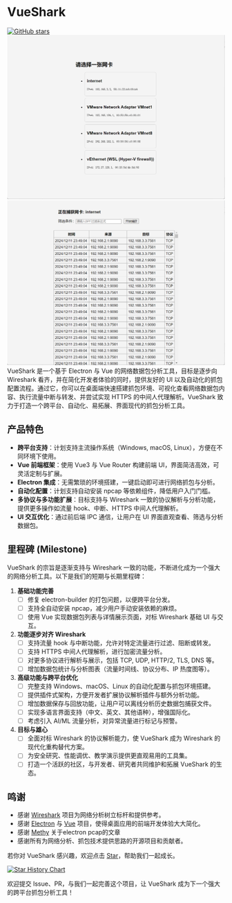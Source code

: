 # VueShark

[![GitHub stars](https://img.shields.io/github/stars/MaskerPRC/vueshark?style=social)](https://github.com/MaskerPRC/vueshark/stargazers)
![img.png](img.png)
![img_1.png](img_1.png)
VueShark 是一个基于 Electron 与 Vue 的网络数据包分析工具，目标是逐步向 Wireshark 看齐，并在简化开发者体验的同时，提供友好的 UI 以及自动化的抓包配置流程。通过它，你可以在桌面端快速搭建抓包环境、可视化查看网络数据包内容、执行流量中断与转发、并尝试实现 HTTPS 的中间人代理解析。VueShark 致力于打造一个跨平台、自动化、易拓展、界面现代的抓包分析工具。

## 产品特色

- **跨平台支持**：计划支持主流操作系统（Windows, macOS, Linux），方便在不同环境下使用。
- **Vue 前端框架**：使用 Vue3 与 Vue Router 构建前端 UI，界面简洁高效，可灵活定制与扩展。
- **Electron 集成**：无需繁琐的环境搭建，一键启动即可进行网络抓包与分析。
- **自动化配置**：计划支持自动安装 npcap 等依赖组件，降低用户入门门槛。
- **多协议与多功能扩展**：目标支持与 Wireshark 一致的协议解析与分析功能，提供更多操作如流量 hook、中断、HTTPS 中间人代理解析。
- **UI 交互优化**：通过前后端 IPC 通信，让用户在 UI 界面直观查看、筛选与分析数据包。

## 里程碑 (Milestone)

VueShark 的宗旨是逐渐支持与 Wireshark 一致的功能，不断进化成为一个强大的网络分析工具。以下是我们的短期与长期里程碑：

1. **基础功能完善**
    - [ ] 修复 electron-builder 的打包问题，以便跨平台分发。
    - [ ] 支持全自动安装 npcap，减少用户手动安装依赖的麻烦。
    - [ ] 使用 Vue 实现数据包列表与详情展示页面，对标 Wireshark 基础 UI 与交互。

2. **功能逐步对齐 Wireshark**
    - [ ] 支持流量 hook 与中断功能，允许对特定流量进行过滤、阻断或转发。
    - [ ] 支持 HTTPS 中间人代理解析，进行加密流量分析。
    - [ ] 对更多协议进行解析与展示，包括 TCP, UDP, HTTP/2, TLS, DNS 等。
    - [ ] 增加数据包统计与分析图表（流量时间线、协议分布、IP 热度图等）。

3. **高级功能与跨平台优化**
    - [ ] 完整支持 Windows、macOS、Linux 的自动化配置与抓包环境搭建。
    - [ ] 提供插件式架构，方便开发者扩展协议解析插件与额外分析功能。
    - [ ] 增加数据保存与回放功能，让用户可以离线分析历史数据包捕获文件。
    - [ ] 实现多语言界面支持（中文、英文、其他语种），增强国际化。
    - [ ] 考虑引入 AI/ML 流量分析，对异常流量进行标记与预警。

4. **目标与雄心**
    - [ ] 全面对标 Wireshark 的协议解析能力，使 VueShark 成为 Wireshark 的现代化重构替代方案。
    - [ ] 为安全研究、性能调优、教学演示提供更直观易用的工具集。
    - [ ] 打造一个活跃的社区，与开发者、研究者共同维护和拓展 VueShark 的生态。

## 鸣谢

- 感谢 [Wireshark](https://www.wireshark.org/) 项目为网络分析树立标杆和提供参考。
- 感谢 [Electron](https://www.electronjs.org/) 与 [Vue](https://vuejs.org/) 项目，使得桌面应用的前端开发体验大大简化。
- 感谢 [Methy](https://juejin.cn/post/7359467530186522663) 关于electron pcap的文章
- 感谢所有为网络分析、抓包技术提供思路的开源项目和贡献者。


若你对 VueShark 感兴趣，欢迎点击 [Star](https://github.com/MaskerPRC/vueshark/stargazers)，帮助我们一起成长。

[![Star History Chart](https://api.star-history.com/svg?repos=MaskerPRC/vueshark&type=Date)](https://star-history.com/#MaskerPRC/vueshark&Date)

欢迎提交 Issue、PR，与我们一起完善这个项目，让 VueShark 成为下一个强大的跨平台抓包分析工具！
